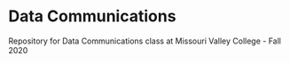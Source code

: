 # Data Communications
Repository for Data Communications class at Missouri Valley College - Fall 2020
